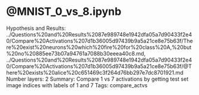 # @MNIST_0_vs_8.ipynb

Hypothesis and Results: ../Questions%20and%20Results%2087e989748e1942dfa05a7d90433f2e40/Compare%20Activations%207d1b36005d97439b9a5a21ce8e75b63f/There%20exist%20neurons%20which%20fire%20for%20class%20A,%20but%20no%20885ee73b07a94761a7088b30eeea40c8.md, ../Questions%20and%20Results%2087e989748e1942dfa05a7d90433f2e40/Compare%20Activations%207d1b36005d97439b9a5a21ce8e75b63f/@There%20exists%20alice%20c651469c3f264d76bb297e7dc8701921.md
Number layers: 2
Summary: Compare 1 vs 7 activations by getting test set image indices with labels of 1 and 7
Tags: compare_actvs